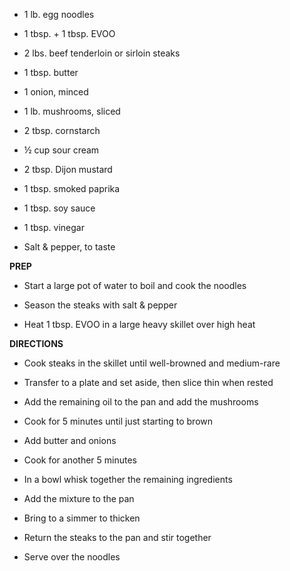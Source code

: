 -   1 lb. egg noodles

-   1 tbsp. + 1 tbsp. EVOO

-   2 lbs. beef tenderloin or sirloin steaks

-   1 tbsp. butter

-   1 onion, minced

-   1 lb. mushrooms, sliced

-   2 tbsp. cornstarch

-   ½ cup sour cream

-   2 tbsp. Dijon mustard

-   1 tbsp. smoked paprika

-   1 tbsp. soy sauce

-   1 tbsp. vinegar

-   Salt & pepper, to taste

**PREP**

-   Start a large pot of water to boil and cook the noodles

-   Season the steaks with salt & pepper

-   Heat 1 tbsp. EVOO in a large heavy skillet over high heat

**DIRECTIONS**

-   Cook steaks in the skillet until well-browned and medium-rare

-   Transfer to a plate and set aside, then slice thin when rested

-   Add the remaining oil to the pan and add the mushrooms

-   Cook for 5 minutes until just starting to brown

-   Add butter and onions

-   Cook for another 5 minutes

-   In a bowl whisk together the remaining ingredients

-   Add the mixture to the pan

-   Bring to a simmer to thicken

-   Return the steaks to the pan and stir together

-   Serve over the noodles
